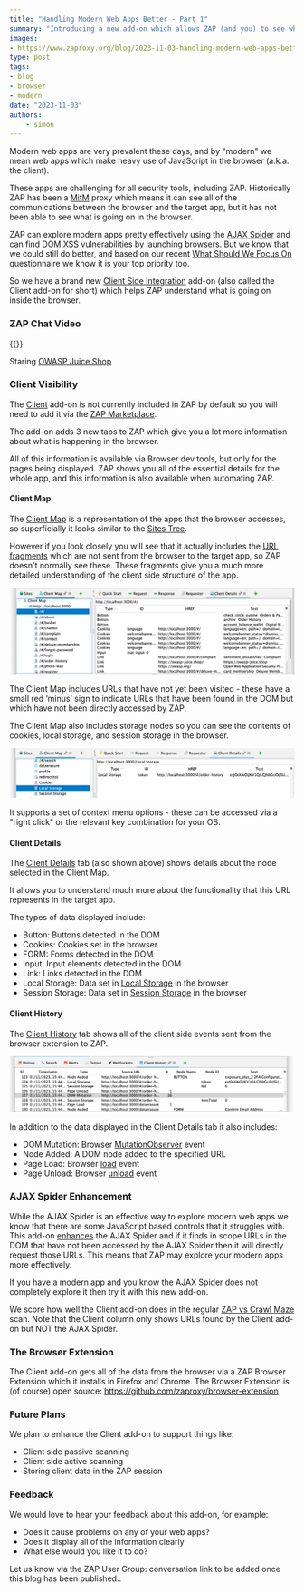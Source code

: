 ```yaml
---
title: "Handling Modern Web Apps Better - Part 1"
summary: "Introducing a new add-on which allows ZAP (and you) to see what is going on in the browser."
images:
- https://www.zaproxy.org/blog/2023-11-03-handling-modern-web-apps-better-part1/images/zapbot-juiceshop.png
type: post
tags:
- blog
- browser
- modern
date: "2023-11-03"
authors:
    - simon
---
```


Modern web apps are very prevalent these days, and by "modern" we mean web apps which make heavy use of JavaScript in the browser (a.k.a. the client).

These apps are challenging for all security tools, including ZAP.
Historically ZAP has been a [MitM](/docs/desktop/start/features/intercept/) proxy which means it can see all of the communications between the browser and the target app, but it has not been able to see what is going on in the browser.

ZAP can explore modern apps pretty effectively using the [AJAX Spider](/docs/desktop/addons/ajax-spider/) and can find [DOM XSS](/docs/desktop/addons/dom-xss-active-scan-rule/) vulnerabilities by launching browsers. But we know that we could still do better, and based on our recent [What Should We Focus On](/blog/2023-08-29-what-should-we-focus-on/) questionnaire we know it is your top priority too.

So we have a brand new [Client Side Integration](/docs/desktop/addons/client-side-integration/) add-on (also called the Client add-on for short) which helps ZAP understand what is going on inside the browser.

### ZAP Chat Video

{{<youtube uuid="Rq_d7OLmMfw">}}

Staring [OWASP Juice Shop](https://owasp.org/www-project-juice-shop/)

### Client Visibility

The [Client](/docs/desktop/addons/client-side-integration/) add-on is not currently included in ZAP by default so you will need to add it via the [ZAP Marketplace](/addons/).
 	
The add-on adds 3 new tabs to ZAP which give you a lot more information about what is happening in the browser.

All of this information is available via Browser dev tools, but only for the pages being displayed.
ZAP shows you all of the essential details for the whole app, and this information is also available when automating ZAP.

#### Client Map

The [Client Map](/docs/desktop/addons/client-side-integration/#client-map) is a representation of the apps that the browser accesses, so superficially it looks similar to the [Sites Tree](/docs/desktop/start/features/sitestree/).

However if you look closely you will see that it actually includes the [URL fragments](https://en.wikipedia.org/wiki/URI_fragment) which are not sent from the browser to the target app, so ZAP doesn't normally see these.
These fragments give you a much more detailed understanding of the client side structure of the app.

![Client Map and Details Screenshot](images/client-map-details.png)

The Client Map includes URLs that have not yet been visited - these have a small red ‘minus’ sign to indicate URLs that have been found in the DOM but which have not been directly accessed by ZAP.

The Client Map also includes storage nodes so you can see the contents of cookies, local storage, and session storage in the browser.

![Client Storage Screenshot](images/client-storage.png)

It supports a set of context menu options - these can be accessed via a "right click" or the relevant key combination for your OS.

#### Client Details

The [Client Details](/docs/desktop/addons/client-side-integration/#client-details) tab (also shown above) shows details about the node selected in the Client Map.

It allows you to understand much more about the functionality that this URL represents in the target app.

The types of data displayed include:

* Button: Buttons detected in the DOM
* Cookies: Cookies set in the browser
* FORM: Forms detected in the DOM
* Input: Input elements detected in the DOM
* Link: Links detected in the DOM
* Local Storage: Data set in [Local Storage](https://developer.mozilla.org/en-US/docs/Web/API/Window/localStorage) in the browser
* Session Storage: Data set in [Session Storage](https://developer.mozilla.org/en-US/docs/Web/API/Window/sessionStorage) in the browser

#### Client History

The [Client History](/docs/desktop/addons/client-side-integration/#client-history) tab shows all of the client side events sent from the browser extension to ZAP.

![Client History Screenshot](images/client-history.png)

In addition to the data displayed in the Client Details tab it also includes:

* DOM Mutation: Browser [MutationObserver](https://developer.mozilla.org/en-US/docs/Web/API/MutationObserver) event
* Node Added: A DOM node added to the specified URL
* Page Load: Browser [load](https://developer.mozilla.org/en-US/docs/Web/API/Window/load_event) event
* Page Unload: Browser [unload](https://developer.mozilla.org/en-US/docs/Web/API/Window/unload_event) event
 
### AJAX Spider Enhancement

While the AJAX Spider is an effective way to explore modern web apps we know that there are some JavaScript based controls that it struggles with.
This add-on [enhances](/docs/desktop/addons/client-side-integration/ajax-scan/) the AJAX Spider and if it finds in scope URLs in the DOM that have not been accessed by the AJAX Spider then it will directly request those URLs.
This means that ZAP may explore your modern apps more effectively.

If you have a modern app and you know the AJAX Spider does not completely explore it then try it with this new add-on.

We score how well the Client add-on does in the regular [ZAP vs Crawl Maze](/docs/scans/crawlmaze/) scan.
Note that the Client column only shows URLs found by the Client add-on but NOT the AJAX Spider.

### The Browser Extension

The Client add-on gets all of the data from the browser via a ZAP Browser Extension which it installs in Firefox and Chrome.
The Browser Extension is (of course) open source: https://github.com/zaproxy/browser-extension

### Future Plans

We plan to enhance the Client add-on to support things like:

* Client side passive scanning
* Client side active scanning
* Storing client data in the ZAP session

### Feedback

We would love to hear your feedback about this add-on, for example:

* Does it cause problems on any of your web apps?
* Does it display all of the information clearly
* What else would you like it to do?

Let us know via the ZAP User Group: conversation link to be added once this blog has been published..
